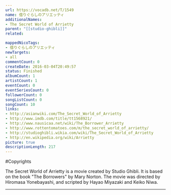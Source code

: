 ```yaml
---
url: https://vocadb.net/T/1549
name: 借りぐらしのアリエッティ
additionalNames: 
- The Secret World of Arrietty
parent: "[[studio-ghibli]]"
related:

mappedNicoTags:
- 借りぐらしのアリエッティ
newTargets:
- all
commentCount: 0
createDate: 2016-03-04T20:49:57
status: Finished
albumCount: 1
artistCount: 1
eventCount: 0
eventSeriesCount: 0
followerCount: 0
songListCount: 0
songCount: 10
links: 
- http://asianwiki.com/The_Secret_World_of_Arrietty
- http://www.imdb.com/title/tt1568921/
- http://www.nausicaa.net/wiki/The_Borrower_Arrietty
- http://www.rottentomatoes.com/m/the_secret_world_of_arrietty/
- http://studioghibli.wikia.com/wiki/The_Secret_World_of_Arrietty
- http://en.wikipedia.org/wiki/Arrietty
picture: true
descriptionLength: 217
---
```


#Copyrights

The Secret World of Arrietty is a movie created by Studio Ghibli. It is based on the book "The Borrowers" by Mary Norton. 
The movie was directed by Hiromasa Yonebayashi, and scripted by Hayao Miyazaki and Keiko Niwa.

---

